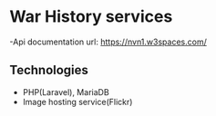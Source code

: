 # War History services
-Api documentation url: https://nvn1.w3spaces.com/
## Technologies
- PHP(Laravel), MariaDB
- Image hosting service(Flickr)